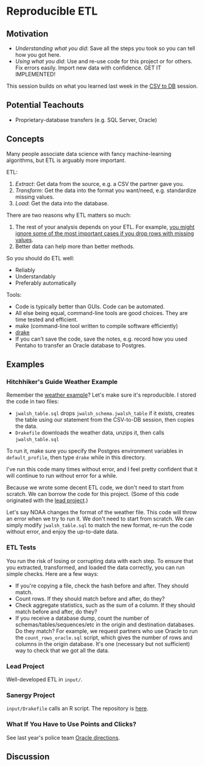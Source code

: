 # Reproducible ETL

## Motivation
* *Understanding what you did*: Save all the steps you took so you can tell how you got here. 
* *Using what you did*: Use and re-use code for this project or for others. Fix errors easily. Import new data with confidence. GET IT IMPLEMENTED!

This session builds on what you learned last week in the [CSV to DB](https://github.com/dssg/hitchhikers-guide/tree/master/curriculum/csv-to-db) session.


## Potential Teachouts
* Proprietary-database transfers (e.g. SQL Server, Oracle) 
 

## Concepts
Many people associate data science with fancy machine-learning algorithms, but ETL is arguably more important.

ETL: 

1. *Extract*: Get data from the source, e.g. a CSV the partner gave you.
2. *Transform*: Get the data into the format you want/need, e.g. standardize missing values.
3. *Load*: Get the data into the database.

There are two reasons why ETL matters so much:

1. The rest of your analysis depends on your ETL. For example, [you might ignore some of the most important cases if you drop rows with missing values](http://www.stabilityjournal.org/articles/10.5334/sta.cr/). 
2. Better data can help more than better methods.

So you should do ETL well:
* Reliably
* Understandably
* Preferably automatically

Tools:
* Code is typically better than GUIs. Code can be automated.
* All else being equal, command-line tools are good choices. They are time tested and efficient.
* make (command-line tool written to compile software efficiently)
* [drake](https://github.com/Factual/drake)
* If you can't save the code, save the notes, e.g. record how you used Pentaho to transfer an Oracle database to Postgres.


## Examples

### Hitchhiker's Guide Weather Example
Remember the [weather example](https://github.com/dssg/curriculum/csv-to-db/)? Let's make sure it's reproducible. I stored the code in two files:
* `jwalsh_table.sql` drops `jwalsh_schema.jwalsh_table` if it exists, creates the table using our statement from the CSV-to-DB session, then copies the data.
* `Drakefile` downloads the weather data, unzips it, then calls `jwalsh_table.sql`

To run it, make sure you specify the Postgres environment variables in `default_profile`, then type `drake` while in this directory.

I've run this code many times without error, and I feel pretty confident that it will continue to run without error for a while.

Because we wrote some decent ETL code, we don't need to start from scratch. We can borrow the code for this project. (Some of this code originated with the [lead project](https://github.com/dssg/lead-public).)

Let's say NOAA changes the format of the weather file. This code will throw an error when we try to run it. We don't need to start from scratch. We can simply modify `jwalsh_table.sql` to match the new format, re-run the code without error, and enjoy the up-to-date data. 

### ETL Tests
You run the risk of losing or corrupting data with each step. To ensure that you extracted, transformed, and loaded the data correctly, you can run simple checks. Here are a few ways:
* If you're copying a file, check the hash before and after. They should match.
* Count rows. If they should match before and after, do they?
* Check aggregate statistics, such as the sum of a column. If they should match before and after, do they?
* If you receive a database dump, count the number of schemas/tables/sequences/etc in the origin and destination databases. Do they match? For example, we request partners who use Oracle to run the `count_rows_oracle.sql` script, which gives the number of rows and columns in the origin database. It's one (necessary but not sufficient) way to check that we got all the data. 

### Lead Project
Well-developed ETL in `input/`. 

### Sanergy Project
`input/Drakefile` calls an R script. The repository is [here](https://github.com/dssg/sanergy-public).

### What If You Have to Use Points and Clicks?
See last year's police team [Oracle directions](https://github.com/dssg/police/tree/master/input/cmpd/oracle_export_code).

## Discussion



